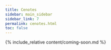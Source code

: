 ```yaml
---
title: Cenotes
sidebar: main_sidebar
sidebar_link: 7
permalink: cenotes.html
toc: false
---
```


{% include_relative content/coming-soon.md %}